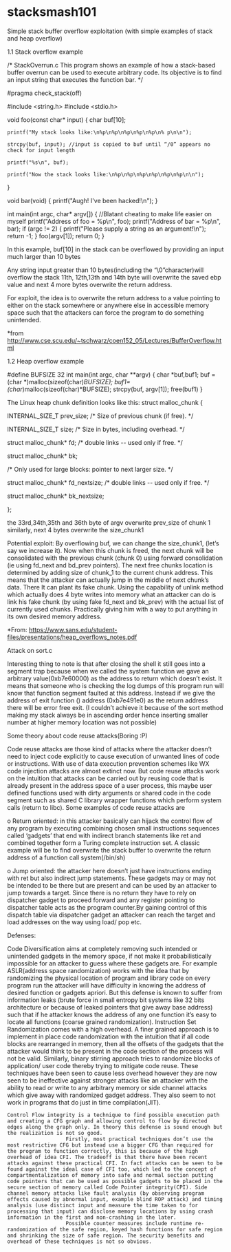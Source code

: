 # stacksmash101

Simple stack buffer overflow exploitation (with simple examples of stack and heap overflow)


1.1 Stack overflow example 

/*
  StackOverrun.c
  This program shows an example of how a stack-based 
  buffer overrun can be used to execute arbitrary code.  Its 
  objective is to find an input string that executes the function bar.
*/

#pragma check_stack(off)

#include <string.h>
#include <stdio.h> 

void foo(const char* input)
{
    char buf[10];

    printf("My stack looks like:\n%p\n%p\n%p\n%p\n%p\n% p\n\n");

    strcpy(buf, input); //input is copied to buf until “/0” appears no check for input length

    printf("%s\n", buf);

    printf("Now the stack looks like:\n%p\n%p\n%p\n%p\n%p\n%p\n\n");
}

void bar(void)
{
    printf("Augh! I've been hacked!\n");
}

int main(int argc, char* argv[])
{
    //Blatant cheating to make life easier on myself
    printf("Address of foo = %p\n", foo);
    printf("Address of bar = %p\n", bar);
    if (argc != 2) 
 {
        printf("Please supply a string as an argument!\n");
        return -1;
	} 
foo(argv[1]);
    return 0;
}


In this example, buf[10] in the stack can be overflowed by providing an input much larger than 10 bytes


Any string input greater than 10 bytes(including the “\0”character)will overflow the stack 
11th, 12th,13th and 14th byte will overwrite the saved ebp value and next 4 more bytes overwrite the return address.

For exploit, the idea is to overwrite the return address to a value pointing to either on the stack somewhere or anywhere else in accessible memory space such that the attackers can force the program to do something unintended.

*from http://www.cse.scu.edu/~tschwarz/coen152_05/Lectures/BufferOverflow.html


1.2 Heap overflow example

#define BUFSIZE 32
int main(int argc, char **argv) {
char *buf,buf1;
buf = (char *)malloc(sizeof(char)*BUFSIZE);
buf1=(char*)malloc(sizeof(char)*BUFSIZE);
strcpy(buf, argv[1]);
free(buf1)
}

The Linux heap chunk definition looks like this:
struct malloc_chunk {

  INTERNAL_SIZE_T      prev_size;  /* Size of previous chunk (if free).  */

  INTERNAL_SIZE_T      size;       /* Size in bytes, including overhead. */




  struct malloc_chunk* fd;         /* double links -- used only if free. */

  struct malloc_chunk* bk;




  /* Only used for large blocks: pointer to next larger size.  */

  struct malloc_chunk* fd_nextsize; /* double links -- used only if free. */

  struct malloc_chunk* bk_nextsize;

};
 




the 33rd,34th,35th and 36th byte of argv overwrite prev_size of chunk 1 
similarly, next 4 bytes overwrite the size_chunk1 

Potential exploit: 
By overflowing buf, we can change the size_chunk1, (let’s say we increase it). 
Now when this chunk is freed, the next chunk will be consolidated with the previous chunk (chunk 0) using forward consolidation (ie using fd_next and bd_prev pointers). The next free chunks location is determined by adding size of chunk_1 to the current chunk address. This means that the attacker can actually jump in the middle of next chunk’s data. There It can plant its fake chunk. Using the capability of unlink method which actually does 4 byte writes into memory what an attacker can do is link his fake chunk (by using fake fd_next and bk_prev) with the actual list of currently used chunks. Practically giving him with a way to put anything in its own desired memory address.

*From: https://www.sans.edu/student-files/presentations/heap_overflows_notes.pdf


Attack on sort.c


Interesting thing to note is that after closing the shell it still goes into a segment trap because when we called the system function we gave an arbitrary value(0xb7e60000) as the address  to return which doesn’t exist. It means that someone who is checking the log dumps of this program run will know that function segment faulted at this address.
Instead if we give the address of exit function () address (0xb7e491e0) as the return address there will be error free exit. 
(I couldn’t achieve it because of the sort method making my stack always be in ascending order hence inserting smaller number at higher memory location was not possible) 


Some theory about code reuse attacks(Boring :P)

Code reuse attacks are those kind of attacks where the attacker doesn’t need to inject code explicitly to cause execution of unwanted lines of code or instructions. With use of data execution prevention schemes like WX code injection attacks are almost extinct now. But code reuse attacks work on the intuition that attacks can be carried out by reusing code that is already present in the address space of a user process, this maybe user defined functions used with dirty arguments or shared code in the code segment such as shared C library wrapper functions which perform system calls (return to libc). Some examples of code reuse attacks are  

o	Return oriented: in this attacker basically can hijack the control flow of any program by executing combining chosen small instructions sequences called ‘gadgets’ that end with indirect branch statements like ret and combined together form a Turing complete instruction set. A classic example will be to find overwrite the stack buffer to overwrite the return address of a function call system(/bin/sh)

o	Jump oriented: the attacker here doesn’t just have instructions ending with ret but also indirect jump statements. These gadgets may or may not be intended to be there but are present and can be used by an attacker to jump towards a target. Since there is no return they have to rely on dispatcher gadget to proceed forward and any register pointing to dispatcher table acts as the program counter.By gaining control of this dispatch table via dispatcher gadget an attacker can reach the target and load addresses on the way using load/ pop etc.

Defenses:  

Code Diversification aims at completely removing such intended or unintended gadgets in the memory space, if not make it probabilistically impossible for an attacker to guess where these gadgets are. 
         For example ASLR(address space randomization) works with the idea that by randomizing the physical location of program and library code on every program run the attacker will have difficulty in knowing the address of desired function or gadgets apriori. But this defense is known to suffer from information leaks (brute force  in small entropy bit systems like 32 bits architecture or because of leaked pointers that give away base address)  such that if he attacker knows the address of any one function it’s easy to locate all functions (coarse grained randomization). Instruction Set Randomization comes with a high overhead.
         A finer grained approach is to implement in place code randomization with the intuition that if all code blocks are rearranged in memory, then all the offsets of the gadgets that the attacker would think to be present in the code section of the process will not be valid. Similarly, binary stirring approach tries to randomize blocks of application/ user code thereby trying to mitigate code reuse. These techniques have been seen to cause less overhead however they are now seen to be ineffective against stronger attacks like an attacker with the ability to read or write to any arbitrary memory or side channel attacks which give away with randomized gadget address. They also seem to not work in programs that do just in time compilation(JIT).

	Control Flow integrity is a technique to find possible execution path and creating a CFG graph and allowing control to flow by directed edges along the graph only. In theory this defense is sound enough but the realization is not so good. 
                       Firstly, most practical techniques don’t use the most restrictive CFG but instead use a bigger CFG than required for the program to function correctly, this is because of the high overhead of idea CFI. The tradeoff is that there have been recent attacks against these practical CFI. In fact attacks can be seen to be found against the ideal case of CFI too, which led to the concept of compartmentalization of memory into safe and normal section putting code pointers that can be used as possible gadgets to be placed in the secure section of memory called Code Pointer integrity(CPI). Side channel memory attacks like fault analysis (by observing program effects caused by abnormal input, example blind ROP attack) and timing analysis (use distinct input and measure the time taken to for processing that input) can disclose memory locations by using crash information in the first and non-crashing in the later.
                       Possible counter measures include runtime re-randomization of the safe region, keyed hash functions for safe region and shrinking the size of safe region. The security benefits and overhead of these techniques is not so obvious.

